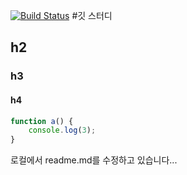 [![Build Status](https://travis-ci.org/dhswo02/study-react.svg?branch=master)](https://travis-ci.org/dhswo02/study-react)
#깃 스터디
## h2
### h3
#### h4

```javascript
function a() {
    console.log(3);
}
```

로컬에서 readme.md를 수정하고 있습니다...